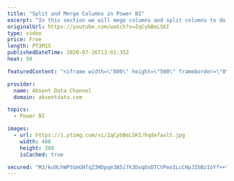 ```yaml
---
title: "Split and Merge Columns in Power BI"
excerpt: "In this section we will mege columns and split columns to do a depper level of analysis"
originalUrl: https://youtube.com/watch?v=ZqCybBeLSKI
type: video
price: Free
length: PT3M1S
publishedDateTime: 2020-07-26T13:01:35Z
heat: 50

featuredContent: "<iframe width=\"800\" height=\"500\" frameborder=\"0\" src=\"https://www.youtube.com/embed/ZqCybBeLSKI\" allow=\"accelerometer; autoplay; encrypted-media; gyroscope; picture-in-picture\" allowfullscreen></iframe>"

provider:
  name: Absent Data Channel
  domain: absentdata.com

topics:
  - Power BI

images:
  - url: https://i.ytimg.com/vi/ZqCybBeLSKI/hqdefault.jpg
    width: 480
    height: 360
    isCached: true

secured: "MJ/ku9LhWPtGmGNfqZ3HDpqe3B5i7k3DxqOsDTCVPeoILcCHpJIbBzIoYf++t0T9a13Y74BmClLYv9OoBjsc9VczPd0qlGwwqj+4qarQQnw9kHrIfrqOLZdLYIa8PVyinarS8NM71ZLa4fg33gDoEGmtmAHpSHWpd+jzdTDxbxGrFbBf7u+N5pnY0BaraoGeXOK8oKJFi2gJXoxVZ39azD3ZLMu4mKuBIXEuUsShXflkvYUNiVYsFPTu5XfNykOY3R7qEUybUyp/zco4Gmt8lOyPZIN+ADvpGhyvK83Uck2Lu+mkOlklitCIHjZ1zYl7tv6/6Kj/5vNitTv2IUxjsV/SDyfvbIvkb4WZ+jVk0OEHdgoqJ5bJpn0QpdSDqLOpks/vVoP2Ge0pCOcsdNIszD/1xVEhqWGI56ke7twgMEc=;9JoUm6Vz9e9Fgp4FddYudQ=="
---
```


